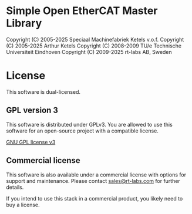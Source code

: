 # Simple Open EtherCAT Master Library

Copyright (C) 2005-2025 Speciaal Machinefabriek Ketels v.o.f.
Copyright (C) 2005-2025 Arthur Ketels
Copyright (C) 2008-2009 TU/e Technische Universiteit Eindhoven
Copyright (C) 2009-2025 rt-labs AB, Sweden

# License

This software is dual-licensed.

## GPL version 3

This software is distributed under GPLv3. You are allowed to use this
software for an open-source project with a compatible license.

[GNU GPL license v3](https://www.gnu.org/licenses/gpl-3.0.html)

## Commercial license

This software is also available under a commercial license with
options for support and maintenance. Please contact sales@rt-labs.com
for further details.

If you intend to use this stack in a commercial product, you likely need to
buy a license.
